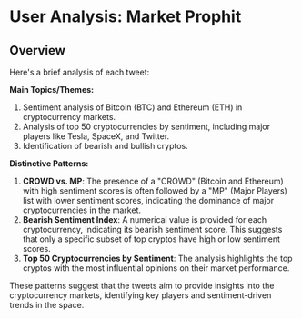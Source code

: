 # User Analysis: Market Prophit

## Overview

Here's a brief analysis of each tweet:

**Main Topics/Themes:**

1. Sentiment analysis of Bitcoin (BTC) and Ethereum (ETH) in cryptocurrency markets.
2. Analysis of top 50 cryptocurrencies by sentiment, including major players like Tesla, SpaceX, and Twitter.
3. Identification of bearish and bullish cryptos.

**Distinctive Patterns:**

1. **CROWD vs. MP**: The presence of a "CROWD" (Bitcoin and Ethereum) with high sentiment scores is often followed by a "MP" (Major Players) list with lower sentiment scores, indicating the dominance of major cryptocurrencies in the market.
2. **Bearish Sentiment Index**: A numerical value is provided for each cryptocurrency, indicating its bearish sentiment score. This suggests that only a specific subset of top cryptos have high or low sentiment scores.
3. **Top 50 Cryptocurrencies by Sentiment**: The analysis highlights the top cryptos with the most influential opinions on their market performance.

These patterns suggest that the tweets aim to provide insights into the cryptocurrency markets, identifying key players and sentiment-driven trends in the space.